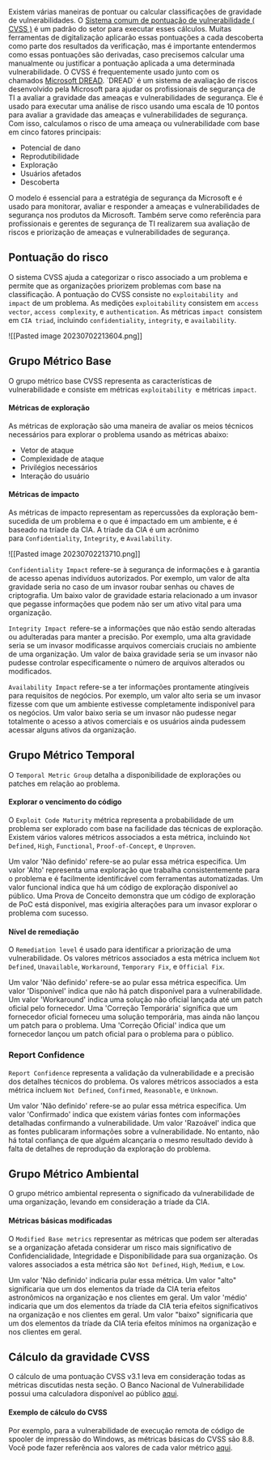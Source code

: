 
Existem várias maneiras de pontuar ou calcular classificações de gravidade de vulnerabilidades. O [Sistema comum de pontuação de vulnerabilidade ( CVSS )](https://www.first.org/cvss/) é um padrão do setor para executar esses cálculos. Muitas ferramentas de digitalização aplicarão essas pontuações a cada descoberta como parte dos resultados da verificação, mas é importante entendermos como essas pontuações são derivadas, caso precisemos calcular uma manualmente ou justificar a pontuação aplicada a uma determinada vulnerabilidade. O CVSS é frequentemente usado junto com os chamados [Microsoft DREAD](https://en.wikipedia.org/wiki/DREAD_(risk_assessment_model)). `DREAD` é um sistema de avaliação de riscos desenvolvido pela Microsoft para ajudar os profissionais de segurança de TI a avaliar a gravidade das ameaças e vulnerabilidades de segurança. Ele é usado para executar uma análise de risco usando uma escala de 10 pontos para avaliar a gravidade das ameaças e vulnerabilidades de segurança. Com isso, calculamos o risco de uma ameaça ou vulnerabilidade com base em cinco fatores principais:
- Potencial de dano
- Reprodutibilidade
- Exploração
- Usuários afetados
- Descoberta

O modelo é essencial para a estratégia de segurança da Microsoft e é usado para monitorar, avaliar e responder a ameaças e vulnerabilidades de segurança nos produtos da Microsoft. Também serve como referência para profissionais e gerentes de segurança de TI realizarem sua avaliação de riscos e priorização de ameaças e vulnerabilidades de segurança.

## Pontuação do risco

O sistema CVSS ajuda a categorizar o risco associado a um problema e permite que as organizações priorizem problemas com base na classificação. A pontuação do CVSS consiste no `exploitability and impact` de um problema. As medições `exploitability` consistem em `access vector`, `access complexity`, e `authentication`. As métricas `impact`  consistem em `CIA triad`, incluindo `confidentiality`, `integrity`, e `availability`.

![[Pasted image 20230702213604.png]]

## Grupo Métrico Base

O grupo métrico base CVSS representa as características de vulnerabilidade e consiste em métricas `exploitability`  e métricas `impact`.

#### Métricas de exploração

As métricas de exploração são uma maneira de avaliar os meios técnicos necessários para explorar o problema usando as métricas abaixo:
- Vetor de ataque
- Complexidade de ataque
- Privilégios necessários
- Interação do usuário

#### Métricas de impacto

As métricas de impacto representam as repercussões da exploração bem-sucedida de um problema e o que é impactado em um ambiente, e é baseado na tríade da CIA. A tríade da CIA é um acrônimo para `Confidentiality`, `Integrity`, e `Availability`.

![[Pasted image 20230702213710.png]]

`Confidentiality Impact` refere-se à segurança de informações e à garantia de acesso apenas indivíduos autorizados. Por exemplo, um valor de alta gravidade seria no caso de um invasor roubar senhas ou chaves de criptografia. Um baixo valor de gravidade estaria relacionado a um invasor que pegasse informações que podem não ser um ativo vital para uma organização.

`Integrity Impact `refere-se a informações que não estão sendo alteradas ou adulteradas para manter a precisão. Por exemplo, uma alta gravidade seria se um invasor modificasse arquivos comerciais cruciais no ambiente de uma organização. Um valor de baixa gravidade seria se um invasor não pudesse controlar especificamente o número de arquivos alterados ou modificados.

`Availability Impact` refere-se a ter informações prontamente atingíveis para requisitos de negócios. Por exemplo, um valor alto seria se um invasor fizesse com que um ambiente estivesse completamente indisponível para os negócios. Um valor baixo seria se um invasor não pudesse negar totalmente o acesso a ativos comerciais e os usuários ainda pudessem acessar alguns ativos da organização.

## Grupo Métrico Temporal

O `Temporal Metric Group` detalha a disponibilidade de explorações ou patches em relação ao problema.

#### Explorar o vencimento do código

O `Exploit Code Maturity` métrica representa a probabilidade de um problema ser explorado com base na facilidade das técnicas de exploração. Existem vários valores métricos associados a esta métrica, incluindo `Not Defined`, `High`, `Functional`, `Proof-of-Concept`, e `Unproven`.

Um valor 'Não definido' refere-se ao pular essa métrica específica. Um valor 'Alto' representa uma exploração que trabalha consistentemente para o problema e é facilmente identificável com ferramentas automatizadas. Um valor funcional indica que há um código de exploração disponível ao público. Uma Prova de Conceito demonstra que um código de exploração de PoC está disponível, mas exigiria alterações para um invasor explorar o problema com sucesso.

#### Nível de remediação

O `Remediation level` é usado para identificar a priorização de uma vulnerabilidade. Os valores métricos associados a esta métrica incluem `Not Defined`, `Unavailable`, `Workaround`, `Temporary Fix`, e `Official Fix`.

Um valor 'Não definido' refere-se ao pular essa métrica específica. Um valor 'Disponível' indica que não há patch disponível para a vulnerabilidade. Um valor 'Workaround' indica uma solução não oficial lançada até um patch oficial pelo fornecedor. Uma 'Correção Temporária' significa que um fornecedor oficial forneceu uma solução temporária, mas ainda não lançou um patch para o problema. Uma 'Correção Oficial' indica que um fornecedor lançou um patch oficial para o problema para o público.

### Report Confidence

`Report Confidence` representa a validação da vulnerabilidade e a precisão dos detalhes técnicos do problema. Os valores métricos associados a esta métrica incluem `Not Defined`, `Confirmed`, `Reasonable`, e `Unknown`.

Um valor 'Não definido' refere-se ao pular essa métrica específica. Um valor 'Confirmado' indica que existem várias fontes com informações detalhadas confirmando a vulnerabilidade. Um valor 'Razoável' indica que as fontes publicaram informações sobre a vulnerabilidade. No entanto, não há total confiança de que alguém alcançaria o mesmo resultado devido à falta de detalhes de reprodução da exploração do problema.

## Grupo Métrico Ambiental

O grupo métrico ambiental representa o significado da vulnerabilidade de uma organização, levando em consideração a tríade da CIA.

#### Métricas básicas modificadas

O `Modified Base metrics` representar as métricas que podem ser alteradas se a organização afetada considerar um risco mais significativo de Confidencialidade, Integridade e Disponibilidade para sua organização. Os valores associados a esta métrica são `Not Defined`, `High`, `Medium`, e `Low`.

Um valor 'Não definido' indicaria pular essa métrica. Um valor "alto" significaria que um dos elementos da tríade da CIA teria efeitos astronômicos na organização e nos clientes em geral. Um valor 'médio' indicaria que um dos elementos da tríade da CIA teria efeitos significativos na organização e nos clientes em geral. Um valor "baixo" significaria que um dos elementos da tríade da CIA teria efeitos mínimos na organização e nos clientes em geral.

## Cálculo da gravidade CVSS

O cálculo de uma pontuação CVSS v3.1 leva em consideração todas as métricas discutidas nesta seção. O Banco Nacional de Vulnerabilidade possui uma calculadora disponível ao público [aqui](https://nvd.nist.gov/vuln-metrics/cvss/v3-calculator).

#### Exemplo de cálculo do CVSS

Por exemplo, para a vulnerabilidade de execução remota de código de spooler de impressão do Windows, as métricas básicas do CVSS são 8.8. Você pode fazer referência aos valores de cada valor métrico [aqui](https://msrc.microsoft.com/update-guide/vulnerability/CVE-2021-34527).

